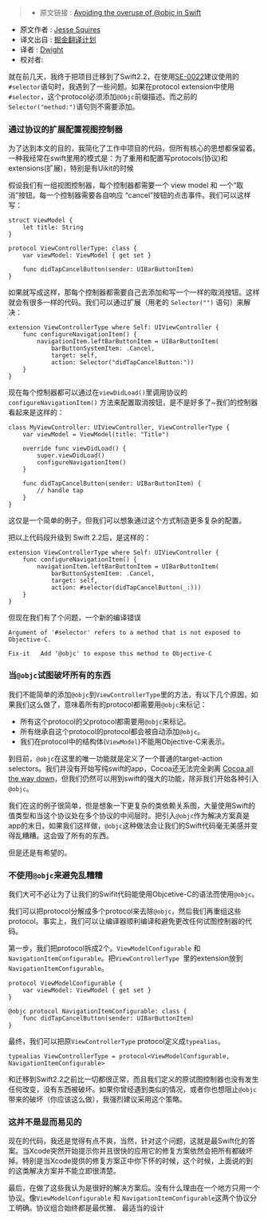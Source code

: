 >* 原文链接 : [Avoiding the overuse of @objc in Swift](http://www.jessesquires.com/avoiding-objc-in-swift/)
* 原文作者 : [Jesse Squires](http://www.jessesquires.com/)
* 译文出自 : [掘金翻译计划](https://github.com/xitu/gold-miner)
* 译者 : [Dwight](https://github.com/ldhlfzysys)
* 校对者:


就在前几天，我终于把项目迁移到了Swift2.2，在使用[SE-0022](https://github.com/apple/swift-evolution/blob/master/proposals/0022-objc-selectors.md)建议使用的`#selector`语句时，我遇到了一些问题。如果在protocol extension中使用`#selector`，这个protocol必须添加`@Objc`前缀描述。而之前的`Selector("method:")`语句则不需要添加。


### 通过协议的扩展配置视图控制器

为了达到本文的目的，我简化了工作中项目的代码，但所有核心的思想都保留着。一种我经常在swift里用的模式是：为了重用和配置写protocols(协议)和extensions(扩展)，特别是有Uikit的时候

假设我们有一组视图控制器，每个控制器都需要一个 view model 和 一个“取消”按钮。每一个控制器需要各自响应
“cancel”按钮的点击事件。我们可以这样写：


    struct ViewModel {
        let title: String
    }

    protocol ViewControllerType: class {
        var viewModel: ViewModel { get set }

        func didTapCancelButton(sender: UIBarButtonItem)
    }



如果就写成这样，那每个控制器都需要自己去添加和写一个一样的取消按钮。这样就会有很多一样的代码。我们可以通过扩展（用老的 `Selector("")` 语句）来解决：



    extension ViewControllerType where Self: UIViewController {
        func configureNavigationItem() {
            navigationItem.leftBarButtonItem = UIBarButtonItem(
                barButtonSystemItem: .Cancel,
                target: self,
                action: Selector("didTapCancelButton:"))
        }
    }



现在每个控制器都可以通过在`viewDidLoad()`里调用协议的`configureNavigationItem()` 方法来配置取消按钮，是不是好多了~我们的控制器看起来是这样的：


    class MyViewController: UIViewController, ViewControllerType {
        var viewModel = ViewModel(title: "Title")

        override func viewDidLoad() {
            super.viewDidLoad()
            configureNavigationItem()
        }

        func didTapCancelButton(sender: UIBarButtonItem) {
            // handle tap
        }
    }



这仅是一个简单的例子，但我们可以想象通过这个方式制造更多复杂的配置。

把以上代码段升级到 Swift 2.2后，是这样的：



    extension ViewControllerType where Self: UIViewController {
        func configureNavigationItem() {
            navigationItem.leftBarButtonItem = UIBarButtonItem(
                barButtonSystemItem: .Cancel,
                target: self,
                action: #selector(didTapCancelButton(_:)))
        }
    }



但现在我们有了个问题，一个新的编译错误



    Argument of '#selector' refers to a method that is not exposed to Objective-C.

    Fix-it   Add '@objc' to expose this method to Objective-C



### 当`@objc`试图破坏所有的东西

我们不能简单的添加`@objc`到`ViewControllerType`里的方法，有以下几个原因，如果我们这么做了，意味着所有的protocol都需要用`@objc`来标记：

*   所有这个protocol的父protocol都需要用`@objc`来标记。
*   所有继承自这个protocol的protocol都会被自动添加`@objc`。
*   我们在protocol中的结构体(`ViewModel`)不能用Objective-C来表示。

到目前，`@objc`在这里的唯一功能就是定义了一个普通的target-action selectors。我们并没有开始写纯swift的app，Cocoa还无法完全剥离 [Cocoa all the way down](http://inessential.com/2016/05/25/oldie_complains_about_the_old_old_ways)，但我们仍然可以用到swift的强大的功能，除非我们开始各种引入`@objc`。

我们在这的例子很简单，但是想象一下更复杂的类依赖关系图，大量使用Swift的值类型和当这个协议处在多个协议的中间层时。把引入`@objc`作为解决方案真是app的末日。如果我们这样做，`@objc`这种做法会让我们的Swift代码毫无美感并变得乱糟糟。这会毁了所有的东西。

但是还是有希望的。

### 不使用`@objc`来避免乱糟糟

我们大可不必让为了让我们的Swifit代码能使用Objcetive-C的语法而使用`@objc`。

我们可以把protocol分解成多个protocol来去除`@objc`，然后我们再重组这些protocol。事实上，我们可以让编译器顺利编译和避免更改任何试图控制器的代码。

第一步，我们把protocol拆成2个。`ViewModelConfigurable` 和 `NavigationItemConfigurable`。把`ViewControllerType `里的extension放到`NavigationItemConfigurable`。


    protocol ViewModelConfigurable {
        var viewModel: ViewModel { get set }
    }

    @objc protocol NavigationItemConfigurable: class {
        func didTapCancelButton(sender: UIBarButtonItem)
    }



最终，我们可以把原`ViewControllerType` protocol定义成`typealias`。


    typealias ViewControllerType = protocol<ViewModelConfigurable, NavigationItemConfigurable>



和迁移到Swift2.2之前比一切都很正常，而且我们定义的原试图控制器也没有发生任何改变，没有东西被破坏。如果你曾经遇到类似的情况，或者你也想阻止`@objc`带来的破坏（你应该这么做），我强烈建议采用这个策略。

### 这并不是显而易见的


现在的代码，我还是觉得有点不爽，当然，针对这个问题，这就是最Swift化的答案。当Xcode突然开始提示你并且很快的应用它的修复方案依然会把所有都破坏掉。特别是当Xcode提供的修复方案正中你下怀的时候，这个时候，上面说的到的这类解决方案并不能立即很清楚。

最后，在做了这些我认为是很好的解决方案后。没有什么理由在一个地方只用一个协议。像`ViewModelConfigurable` 和 `NavigationItemConfigurable`这两个协议分工明确。协议组合始终都是最优雅、 最适当的设计